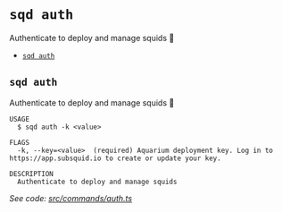 `sqd auth`
==========

Authenticate to deploy and manage squids 🦑

* [`sqd auth`](#sqd-auth)

## `sqd auth`

Authenticate to deploy and manage squids 🦑

```
USAGE
  $ sqd auth -k <value>

FLAGS
  -k, --key=<value>  (required) Aquarium deployment key. Log in to https://app.subsquid.io to create or update your key.

DESCRIPTION
  Authenticate to deploy and manage squids
```

_See code: [src/commands/auth.ts](https://github.com/subsquid/squid-cli/tree/master/src/commands/auth.ts)_
